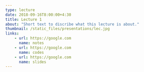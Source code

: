 ```yaml
---
type: lecture
date: 2018-09-16T8:00:00+4:30
title: Lecture 1
about: "Short text to discribe what this lecture is about."
thumbnail: /static_files/presentations/lec.jpg
links: 
    - url: https://google.com
      name: notes
    - url: https://google.com
      name: codes
    - url: https://google.com
      name: slides
---
```


